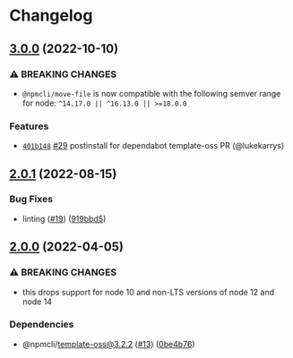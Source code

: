 # Changelog

## [3.0.0](https://github.com/npm/move-file/compare/v2.0.1...v3.0.0) (2022-10-10)

### ⚠️ BREAKING CHANGES

* `@npmcli/move-file` is now compatible with the following semver range for node: `^14.17.0 || ^16.13.0 || >=18.0.0`

### Features

* [`401b148`](https://github.com/npm/move-file/commit/401b148c4ca06282acdf96b5a75abcc5404f7bc9) [#29](https://github.com/npm/move-file/pull/29) postinstall for dependabot template-oss PR (@lukekarrys)

## [2.0.1](https://github.com/npm/move-file/compare/v2.0.0...v2.0.1) (2022-08-15)


### Bug Fixes

* linting ([#19](https://github.com/npm/move-file/issues/19)) ([919bbd5](https://github.com/npm/move-file/commit/919bbd5bc1691c6731af0892d2be8d489fa4b528))

## [2.0.0](https://github.com/npm/move-file/compare/v1.1.2...v2.0.0) (2022-04-05)


### ⚠ BREAKING CHANGES

* this drops support for node 10 and non-LTS versions of node 12 and node 14

### Dependencies

* @npmcli/template-oss@3.2.2 ([#13](https://github.com/npm/move-file/issues/13)) ([0be4b76](https://github.com/npm/move-file/commit/0be4b76290efe056627d4831ac2a929241b974b8))

